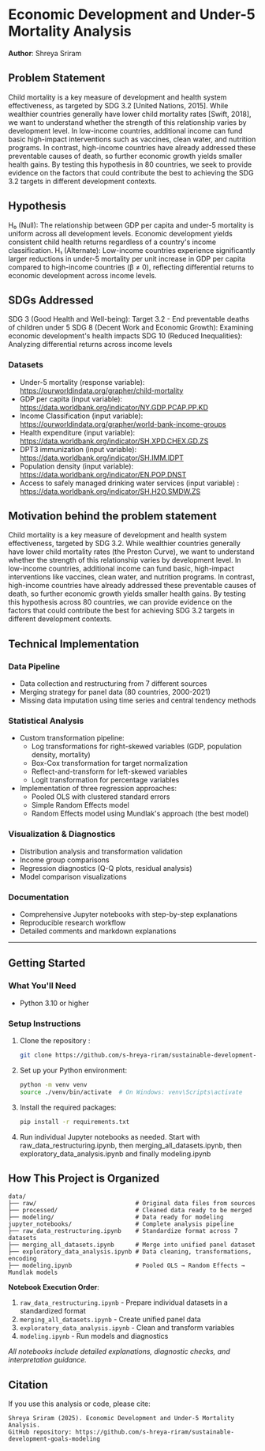 # Economic Development and Under-5 Mortality Analysis
**Author**: Shreya Sriram

## Problem Statement

Child mortality is a key measure of development and health system effectiveness, as targeted by SDG
3.2 [United Nations, 2015]. While wealthier countries generally have lower child mortality rates [Swift,
2018], we want to understand whether the strength of this relationship varies by development level.
In low-income countries, additional income can fund basic high-impact interventions such as vaccines,
clean water, and nutrition programs. In contrast, high-income countries have already addressed these
preventable causes of death, so further economic growth yields smaller health gains. By testing this
hypothesis in 80 countries, we seek to provide evidence on the factors that could contribute the best to
achieving the SDG 3.2 targets in different development contexts.

## Hypothesis

H₀ (Null): The relationship between GDP per capita and under-5 mortality is uniform across all development levels. Economic development yields consistent child health returns regardless of a country's income classification. 
H₁ (Alternate): Low-income countries experience significantly larger reductions in under-5 mortality per unit increase
in GDP per capita compared to high-income countries (β ≠ 0), reflecting differential
returns to economic development across income levels.

## SDGs Addressed

SDG 3 (Good Health and Well-being): Target 3.2 - End preventable deaths of children under 5 
SDG 8 (Decent Work and Economic Growth): Examining economic development's health impacts 
SDG 10 (Reduced Inequalities): Analyzing differential returns across income levels 


### Datasets

* Under-5 mortality (response variable): https://ourworldindata.org/grapher/child-mortality
* GDP per capita (input variable): https://data.worldbank.org/indicator/NY.GDP.PCAP.PP.KD
* Income Classification (input variable): https://ourworldindata.org/grapher/world-bank-income-groups
* Health expenditure (input variable): https://data.worldbank.org/indicator/SH.XPD.CHEX.GD.ZS
* DPT3 immunization (input variable): https://data.worldbank.org/indicator/SH.IMM.IDPT
* Population density (input variable): https://data.worldbank.org/indicator/EN.POP.DNST
* Access to safely managed drinking water services (input variable) : https://data.worldbank.org/indicator/SH.H2O.SMDW.ZS

## Motivation behind the problem statement

Child mortality is a key measure of development and health system effectiveness, targeted by SDG 3.2. While wealthier countries generally have lower child mortality rates (the Preston Curve), we want to understand whether the strength of this relationship varies by development level. In low-income countries, additional income can fund basic, high-impact interventions like vaccines, clean water, and nutrition programs. In contrast, high-income countries have already addressed these preventable causes of death, so further economic growth yields smaller health gains. By testing this hypothesis across 80 countries, we can provide evidence on the factors that could contribute the best for achieving SDG 3.2 targets in different development contexts.


## Technical Implementation

### Data Pipeline
- Data collection and restructuring from 7 different sources
- Merging strategy for panel data (80 countries, 2000-2021)
- Missing data imputation using time series and central tendency methods

### Statistical Analysis
- Custom transformation pipeline:
  - Log transformations for right-skewed variables (GDP, population density, mortality)
  - Box-Cox transformation for target normalization
  - Reflect-and-transform for left-skewed variables
  - Logit transformation for percentage variables
- Implementation of three regression approaches:
  - Pooled OLS with clustered standard errors
  - Simple Random Effects model
  - Random Effects model using Mundlak's approach (the best model)

### Visualization & Diagnostics
- Distribution analysis and transformation validation
- Income group comparisons
- Regression diagnostics (Q-Q plots, residual analysis)
- Model comparison visualizations

### Documentation
- Comprehensive Jupyter notebooks with step-by-step explanations
- Reproducible research workflow
- Detailed comments and markdown explanations

---

## Getting Started

### What You'll Need

- Python 3.10 or higher

### Setup Instructions

1. Clone the repository :
   ```bash
   git clone https://github.com/s-hreya-riram/sustainable-development-goals-modeling.git
   ```

2. Set up your Python environment:
   ```bash
   python -m venv venv
   source ./venv/bin/activate  # On Windows: venv\Scripts\activate
   ```

3. Install the required packages:
   ```bash
   pip install -r requirements.txt
   ```

4. Run individual Jupyter notebooks as needed. 
Start with raw_data_restructuring.ipynb, then merging_all_datasets.ipynb, then exploratory_data_analysis.ipynb and finally modeling.ipynb

## How This Project is Organized
```
data/
├── raw/                            # Original data files from sources
├── processed/                      # Cleaned data ready to be merged
├── modeling/                       # Data ready for modeling
jupyter_notebooks/                  # Complete analysis pipeline
├── raw_data_restructuring.ipynb    # Standardize format across 7 datasets
├── merging_all_datasets.ipynb      # Merge into unified panel dataset
├── exploratory_data_analysis.ipynb # Data cleaning, transformations, encoding
├── modeling.ipynb                  # Pooled OLS → Random Effects → Mundlak models
```

**Notebook Execution Order**: 
1. `raw_data_restructuring.ipynb` - Prepare individual datasets in a standardized format
2. `merging_all_datasets.ipynb` - Create unified panel data
3. `exploratory_data_analysis.ipynb` - Clean and transform variables
4. `modeling.ipynb` - Run models and diagnostics

*All notebooks include detailed explanations, diagnostic checks, and interpretation guidance.*

## Citation

If you use this analysis or code, please cite:
```
Shreya Sriram (2025). Economic Development and Under-5 Mortality Analysis. 
GitHub repository: https://github.com/s-hreya-riram/sustainable-development-goals-modeling
```